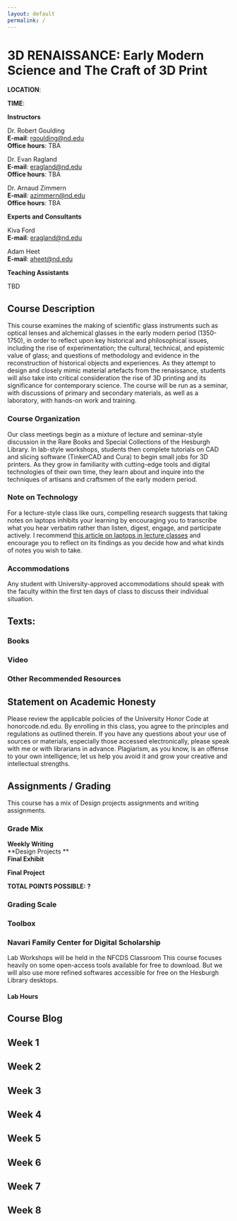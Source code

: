 ```yaml
---
layout: default
permalink: /
---
```


# 3D RENAISSANCE: Early Modern Science and The Craft of 3D Print

**LOCATION**:

**TIME**:

**Instructors**

Dr. Robert Goulding<br>
**E-mail**: rgoulding@nd.edu<br>
**Office hours**: TBA
<!-- I'll change this to feature a Google Calendar with set times to meet -->

Dr. Evan Ragland<br>
**E-mail**: eragland@nd.edu<br>
**Office hours**: TBA
<!-- I'll change this to feature a Google Calendar with set times to meet -->

Dr. Arnaud Zimmern<br>
**E-mail**: azimmern@nd.edu<br>
**Office hours**: TBA
<!-- I'll change this to feature a Google Calendar with set times to meet -->

**Experts and Consultants**

Kiva Ford<br>
**E-mail**: eragland@nd.edu<br>

Adam Heet<br>
**E-mail**: aheet@nd.edu<br>

**Teaching Assistants**

TBD

## Course Description

This course examines the making of scientific glass instruments such as optical lenses and alchemical glasses in the early modern period (1350-1750), in order to reflect upon key historical and philosophical issues, including the rise of experimentation; the cultural, technical, and epistemic value of glass; and questions of methodology and evidence in the reconstruction of historical objects and experiences. As they attempt to design and closely mimic material artefacts from the renaissance, students will also take into critical consideration the rise of 3D printing and its significance for contemporary science. The course will be run as a seminar, with discussions of primary and secondary materials, as well as a laboratory, with hands-on work and training. 





### Course Organization

Our class meetings begin as a mixture of lecture and seminar-style discussion in the Rare Books and Special Collections of the Hesburgh Library. In lab-style workshops, students then complete tutorials on CAD and slicing software (TinkerCAD and Cura) to begin small jobs for 3D printers. As they grow in familiarity with  cutting-edge tools and digital technologies of their own time, they learn about and inquire into the techniques of artisans and craftsmen of the early modern period. 

### Note on Technology
For a lecture-style class like ours, compelling research suggests that taking notes on laptops inhibits your learning by encouraging you to transcribe what you hear verbatim rather than listen, digest, engage, and participate actively. I recommend [this article on laptops in lecture classes](https://www.brookings.edu/research/for-better-learning-in-college-lectures-lay-down-the-laptop-and-pick-up-a-pen/?utm_medium=social&utm_source=twitter&utm_campaign=es) and encourage you to reflect on its findings as you decide how and what kinds of notes you wish to take.<br>

### Accommodations
Any student with University-approved accommodations should speak with the faculty within the first ten days of class to discuss their individual situation. <br>

## Texts:

### Books


### Video
 

 ### Other Recommended Resources


## Statement on Academic Honesty
Please review the applicable policies of the University Honor Code at honorcode.nd.edu. By enrolling in this class, you agree to the principles and regulations as outlined therein. If you have any questions about your use of sources or materials, especially those accessed electronically, please speak with me or with librarians in advance. Plagiarism, as you know, is an offense to your own intelligence; let us help you avoid it and grow your creative and intellectual strengths. 

## Assignments / Grading

This course has a mix of Design projects assignments and writing assignments.

### Grade Mix

**Weekly Writing**<br> 
**Design Projects **<br>
**Final Exhibit**<br>


**Final Project** 

**TOTAL POINTS POSSIBLE: ?**

### Grading Scale



### Toolbox



### Navari Family Center for Digital Scholarship

Lab Workshops will be held in the NFCDS Classroom This course focuses heavily on some open-access tools available for free to download. But we will also use more refined softwares accessible for free on the Hesburgh Library desktops.

#### Lab Hours


## Course Blog


## Week 1


## Week 2


## Week 3


## Week 4


## Week 5


## Week 6


## Week 7


## Week 8


